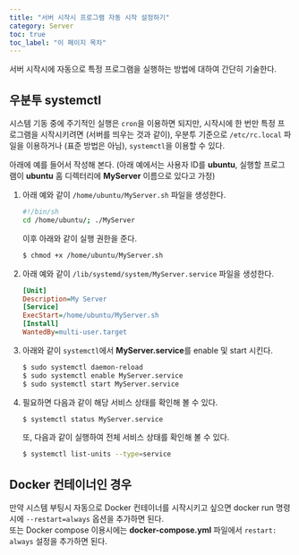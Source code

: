 ```yaml
---
title: "서버 시작시 프로그램 자동 시작 설정하기"
category: Server
toc: true
toc_label: "이 페이지 목차"
---
```


서버 시작시에 자동으로 특정 프로그램을 실행하는 방법에 대하여 간단히 기술한다.

## 우분투 systemctl
시스템 기동 중에 주기적인 실행은 `cron`을 이용하면 되지만, 시작시에 한 번만 특정 프로그램을 시작시키려면 (서버를 띄우는 것과 같이), 우분투 기준으로 `/etc/rc.local` 파일을 이용하거나 (표준 방법은 아님), `systemctl`을 이용할 수 있다.

아래에 예를 들어서 작성해 본다. (아래 예에서는 사용자 ID를 **ubuntu**, 실행할 프로그램이 **ubuntu** 홈 디렉터리에 **MyServer** 이름으로 있다고 가정)

1. 아래 예와 같이 `/home/ubuntu/MyServer.sh` 파일을 생성한다.
   ```sh
   #!/bin/sh
   cd /home/ubuntu/; ./MyServer
   ```
   이후 아래와 같이 실행 권한을 준다.
   ```sh
   $ chmod +x /home/ubuntu/MyServer.sh
   ```
1. 아래 예와 같이 `/lib/systemd/system/MyServer.service` 파일을 생성한다.
   ```ini
   [Unit]
   Description=My Server
   [Service]
   ExecStart=/home/ubuntu/MyServer.sh
   [Install]
   WantedBy=multi-user.target
   ```
1. 아래와 같이 `systemctl`에서 **MyServer.service**를 enable 및 start 시킨다.
   ```sh
   $ sudo systemctl daemon-reload
   $ sudo systemctl enable MyServer.service
   $ sudo systemctl start MyServer.service
   ```
1. 필요하면 다음과 같이 해당 서비스 상태를 확인해 볼 수 있다.
   ```sh
   $ systemctl status MyServer.service
   ```
   또, 다음과 같이 실행하여 전체 서비스 상태를 확인해 볼 수 있다.
   ```sh
   $ systemctl list-units --type=service
   ```

## Docker 컨테이너인 경우
만약 시스템 부팅시 자동으로 Docker 컨테이너를 시작시키고 싶으면 docker run 명령시에 `--restart=always` 옵션을 추가하면 된다.  
또는 Docker compose 이용시에는 **docker-compose.yml** 파일에서 `restart: always` 설정을 추가하면 된다.
